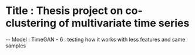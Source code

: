 # Title : Thesis project on co-clustering of multivariate time series

-- Model : TimeGAN - 6
: testing how it works with less features and same samples
